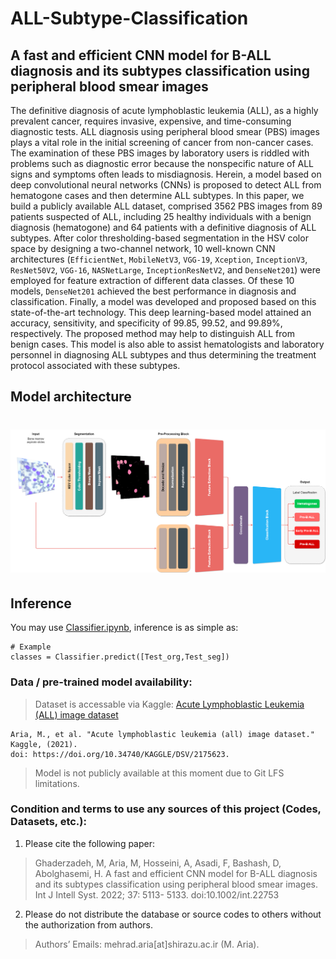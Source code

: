 # ALL-Subtype-Classification
## A fast and efficient CNN model for B-ALL diagnosis and its subtypes classification using peripheral blood smear images

The definitive diagnosis of acute lymphoblastic leukemia (ALL), as a highly prevalent cancer, requires invasive, expensive, and time-consuming diagnostic tests. ALL diagnosis using peripheral blood smear (PBS) images plays a vital role in the initial screening of cancer from non-cancer cases. The examination of these PBS images by laboratory users is riddled with problems such as diagnostic error because the nonspecific nature of ALL signs and symptoms often leads to misdiagnosis. Herein, a model based on deep convolutional neural networks (CNNs) is proposed to detect ALL from hematogone cases and then determine ALL subtypes. In this paper, we build a publicly available ALL dataset, comprised 3562 PBS images from 89 patients suspected of ALL, including 25 healthy individuals with a benign diagnosis (hematogone) and 64 patients with a definitive diagnosis of ALL subtypes. After color thresholding-based segmentation in the HSV color space by designing a two-channel network, 10 well-known CNN architectures (`EfficientNet`, `MobileNetV3`, `VGG-19`, `Xception`, `InceptionV3`, `ResNet50V2`, `VGG-16`, `NASNetLarge`, `InceptionResNetV2`, and `DenseNet201`) were employed for feature extraction of different data classes. Of these 10 models, `DenseNet201` achieved the best performance in diagnosis and classification. Finally, a model was developed and proposed based on this state-of-the-art technology. This deep learning-based model attained an accuracy, sensitivity, and specificity of 99.85, 99.52, and 99.89%, respectively. The proposed method may help to distinguish ALL from benign cases. This model is also able to assist hematologists and laboratory personnel in diagnosing ALL subtypes and thus determining the treatment protocol associated with these subtypes.

## Model architecture
<h1 align="center">
 <a href="https://github.com/MehradAria/ALL-Subtype-Classification"><img src="https://github.com/MehradAria/ALL-Subtype-Classification/blob/main/Model.png?raw=true" alt="A fast and efficient CNN model for B-ALL diagnosis and its subtypes classification using peripheral blood smear images"></a>
</h1>

## Inference
You may use [Classifier.ipynb](https://github.com/MehradAria/ALL-Subtype-Classification/blob/main/Classifier.ipynb), inference is as simple as:

```shell
# Example
classes = Classifier.predict([Test_org,Test_seg])
```

### Data / pre-trained model availability:
> Dataset is accessable via Kaggle: [Acute Lymphoblastic Leukemia (ALL) image dataset](https://www.kaggle.com/mehradaria/leukemia)
```
Aria, M., et al. "Acute lymphoblastic leukemia (all) image dataset." Kaggle, (2021).
doi: https://doi.org/10.34740/KAGGLE/DSV/2175623.
```

> Model is not publicly available at this moment due to Git LFS limitations.


### Condition and terms to use any sources of this project (Codes, Datasets, etc.):

1) Please cite the following paper:

> Ghaderzadeh, M, Aria, M, Hosseini, A, Asadi, F, Bashash, D, Abolghasemi, H. A fast and efficient CNN model for B-ALL diagnosis and its subtypes classification using peripheral blood smear images. Int J Intell Syst. 2022; 37: 5113- 5133. doi:10.1002/int.22753

2) Please do not distribute the database or source codes to others without the authorization from authors.

> Authors’ Emails: mehrad.aria[at]shirazu.ac.ir (M. Aria).
